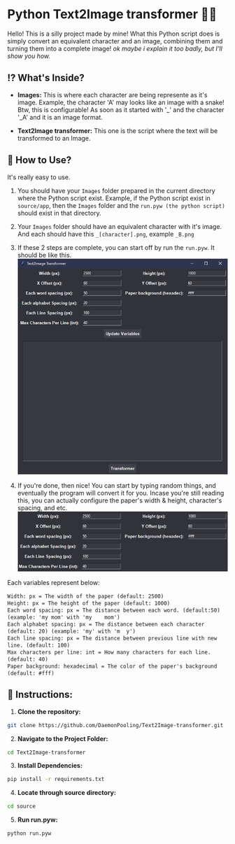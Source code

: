 # Python Text2Image transformer 🧙‍♂️
Hello! This is a silly project made by mine! What this Python script does is simply convert an equivalent character and an image, combining them and turning them into a complete image! *ok maybe i explain it too badly, but I'll show you how.*

## ⁉ What's Inside?
- **Images:** This is where each character are being represente as it's image. Example, the character 'A' may looks like an image with a snake! Btw, this is configurable! As soon as it started with '_' and the character '_A' and it is an image format.

- **Text2Image transformer:** This one is the script where the text will be transformed to an Image. 

## 🚀 How to Use?
It's really easy to use. 

1. You should have your `Images` folder prepared in the current directory where the Python script exist. Example, if the Python script exist in `source/app`, then the `Images` folder and the `run.pyw (the python script)` should exist in that directory.

2. Your `Images` folder should have an equivalent character with it's image. And each should have this `_[character].png`, example `_B.png`

3. If these 2 steps are complete, you can start off by run the `run.pyw`. It should be like this.
![Sorry :(](./assets/Thumb.png)

4. If you're done, then nice! You can start by typing random things, and eventually the program will convert it for you. Incase you're still reading this, you can actually configure the paper's width & height, character's spacing, and etc.
![Sorry :(](./assets/VariablesThumb.png)

Each variables represent below:
```
Width: px = The width of the paper (default: 2500)
Height: px = The height of the paper (default: 1000)
Each word spacing: px = The distance between each word. (default:50) (example: 'my mom' with 'my    mom')
Each alphabet spacing: px = The distance between each character (default: 20) (example: 'my' with 'm  y')
Each line spacing: px = The distance between previous line with new line. (default: 100)
Max characters per line: int = How many characters for each line. (default: 40)
Paper background: hexadecimal = The color of the paper's background (default: #fff)
```

## 📜 Instructions:
1. **Clone the repository:**
```bash
git clone https://github.com/DaemonPooling/Text2Image-transformer.git
```

2. **Navigate to the Project Folder:**
```bash
cd Text2Image-transformer
```

3. **Install Dependencies:**
```bash
pip install -r requirements.txt
```

4. **Locate through source directory:**
```bash
cd source
```

5. **Run run.pyw:**
```bash
python run.pyw
```
